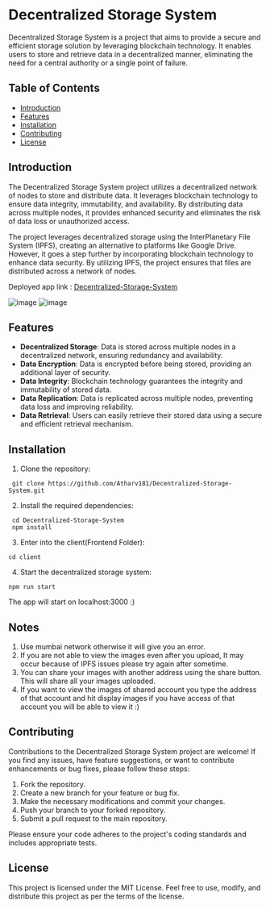 # Decentralized Storage System

Decentralized Storage System is a project that aims to provide a secure and efficient storage solution by leveraging blockchain technology. It enables users to store and retrieve data in a decentralized manner, eliminating the need for a central authority or a single point of failure.

## Table of Contents

- [Introduction](#introduction)
- [Features](#features)
- [Installation](#installation)
- [Contributing](#contributing)
- [License](#license)

## Introduction

The Decentralized Storage System project utilizes a decentralized network of nodes to store and distribute data. It leverages blockchain technology to ensure data integrity, immutability, and availability. By distributing data across multiple nodes, it provides enhanced security and eliminates the risk of data loss or unauthorized access.

The project leverages decentralized storage using the InterPlanetary File System (IPFS), creating an alternative to platforms like Google Drive. However, it goes a step further by incorporating blockchain technology to enhance data security. By utilizing IPFS, the project ensures that files are distributed across a network of nodes.

Deployed app link :  [Decentralized-Storage-System](decentralized-storage-system.vercel.app/) 

![image](https://github.com/Atharv181/Decentralized-Storage-System/assets/73999654/a65f25b1-dc54-4c84-b838-d29accd46b2d)
![image](https://github.com/Atharv181/Decentralized-Storage-System/assets/73999654/45490124-4b68-407a-acf4-0f2f0dc04928)



## Features

- **Decentralized Storage**: Data is stored across multiple nodes in a decentralized network, ensuring redundancy and availability.
- **Data Encryption**: Data is encrypted before being stored, providing an additional layer of security.
- **Data Integrity**: Blockchain technology guarantees the integrity and immutability of stored data.
- **Data Replication**: Data is replicated across multiple nodes, preventing data loss and improving reliability.
- **Data Retrieval**: Users can easily retrieve their stored data using a secure and efficient retrieval mechanism.

## Installation

1. Clone the repository:
  ```
   git clone https://github.com/Atharv181/Decentralized-Storage-System.git
  ```

2. Install the required dependencies:
  ```
   cd Decentralized-Storage-System
   npm install
  ```
3. Enter into the client(Frontend Folder):
  ```
  cd client
  ```
4. Start the decentralized storage system:
 ```
 npm run start
 ```
   
   The app will start on localhost:3000 :)
   
## Notes

1. Use mumbai network otherwise it will give you an error. 
2. If you are not able to view the images even after you upload, It may occur because of IPFS issues please try again after sometime.
3. You can share your images with another address using the share button. This will share all your images uploaded.
4. If you want to view the images of shared account you type the address of that account and hit display images if you have access of that account you will be able to view it :) 
   
## Contributing

Contributions to the Decentralized Storage System project are welcome! If you find any issues, have feature suggestions, or want to contribute enhancements or bug fixes, please follow these steps:

1. Fork the repository.
2. Create a new branch for your feature or bug fix.
3. Make the necessary modifications and commit your changes.
4. Push your branch to your forked repository.
5. Submit a pull request to the main repository.

Please ensure your code adheres to the project's coding standards and includes appropriate tests.

## License

This project is licensed under the MIT License. Feel free to use, modify, and distribute this project as per the terms of the license.


